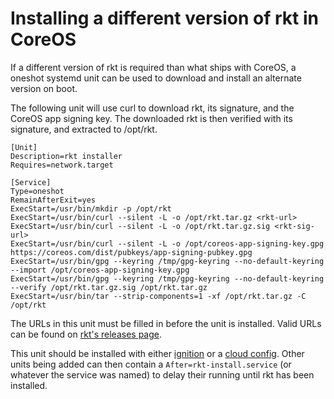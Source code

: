 # Installing a different version of rkt in CoreOS

If a different version of rkt is required than what ships with CoreOS, a
oneshot systemd unit can be used to download and install an alternate version
on boot.

The following unit will use curl to download rkt, its signature, and the CoreOS
app signing key. The downloaded rkt is then verified with its signature, and
extracted to /opt/rkt.

```
[Unit]
Description=rkt installer
Requires=network.target

[Service]
Type=oneshot
RemainAfterExit=yes
ExecStart=/usr/bin/mkdir -p /opt/rkt
ExecStart=/usr/bin/curl --silent -L -o /opt/rkt.tar.gz <rkt-url>
ExecStart=/usr/bin/curl --silent -L -o /opt/rkt.tar.gz.sig <rkt-sig-url>
ExecStart=/usr/bin/curl --silent -L -o /opt/coreos-app-signing-key.gpg https://coreos.com/dist/pubkeys/app-signing-pubkey.gpg
ExecStart=/usr/bin/gpg --keyring /tmp/gpg-keyring --no-default-keyring --import /opt/coreos-app-signing-key.gpg
ExecStart=/usr/bin/gpg --keyring /tmp/gpg-keyring --no-default-keyring --verify /opt/rkt.tar.gz.sig /opt/rkt.tar.gz
ExecStart=/usr/bin/tar --strip-components=1 -xf /opt/rkt.tar.gz -C /opt/rkt
```

The URLs in this unit must be filled in before the unit is installed. Valid
URLs can be found on [rkt's releases page][1].

This unit should be installed with either [ignition][2] or a [cloud config][3].
Other units being added can then contain a `After=rkt-install.service` (or
whatever the service was named) to delay their running until rkt has been
installed.

[1]: https://github.com/coreos/rkt/releases
[2]: https://coreos.com/ignition/docs/latest/
[3]: https://coreos.com/os/docs/latest/cloud-config.html
